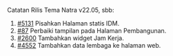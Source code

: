 Catatan Rilis Tema Natra v22.05, sbb:

1. [#5131](https://github.com/OpenSID/OpenSID/issues/5131) Pisahkan Halaman statis IDM.
2. [#87](https://github.com/OpenSID/tema-natra/issues/87) Perbaiki tampilan pada Halaman Pembangunan.
3. [#2600](https://github.com/OpenSID/OpenSID/issues/2600) Tambahkan widget Jam Kerja.
4. [#4552](https://github.com/OpenSID/OpenSID/issues/4552) Tambahkan data lembaga ke halaman web.